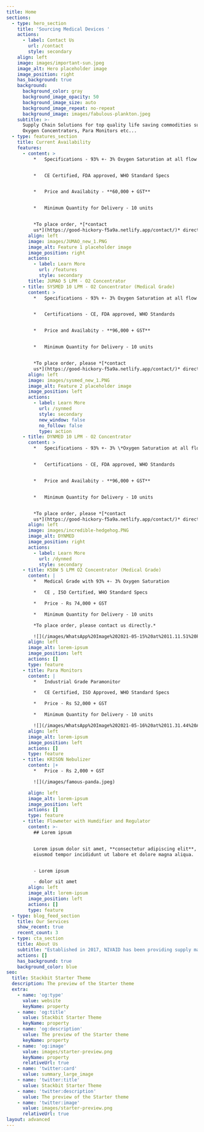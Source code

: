 ```yaml
---
title: Home
sections:
  - type: hero_section
    title: 'Sourcing Medical Devices '
    actions:
      - label: Contact Us
        url: /contact
        style: secondary
    align: left
    image: images/important-sun.jpeg
    image_alt: Hero placeholder image
    image_position: right
    has_background: true
    background:
      background_color: gray
      background_image_opacity: 50
      background_image_size: auto
      background_image_repeat: no-repeat
      background_image: images/fabulous-plankton.jpeg
    subtitle: >-
      Supply Chain Solutions for top quality life saving commodities such as
      Oxygen Concentrators, Para Monitors etc...
  - type: features_section
    title: Current Availability
    features:
      - content: >
          *   Specifications - 93% +- 3% Oxygen Saturation at all flow rates


          *   CE Certified, FDA approved, WHO Standard Specs


          *   Price and Availabity - **60,000 + GST**


          *   Minimum Quantity for Delivery - 10 units


          *To place order, *[*contact
          us*](https://good-hickory-f5a9a.netlify.app/contact/)* directly.*
        align: left
        image: images/JUMAO_new_1.PNG
        image_alt: Feature 1 placeholder image
        image_position: right
        actions:
          - label: Learn More
            url: /features
            style: secondary
        title: JUMAO 5 LPM - O2 Concentrator
      - title: SYSMED 10 LPM - O2 Concentrator (Medical Grade)
        content: >
          *   Specifications - 93% +- 3% Oxygen Saturation at all flow rates


          *   Certifications - CE, FDA approved, WHO Standards


          *   Price and Availabity - **96,000 + GST**


          *   Minimum Quantity for Delivery - 10 units


          *To place order, please *[*contact
          us*](https://good-hickory-f5a9a.netlify.app/contact/)* directly*
        align: left
        image: images/sysmed_new_1.PNG
        image_alt: Feature 2 placeholder image
        image_position: left
        actions:
          - label: Learn More
            url: /synmed
            style: secondary
            new_window: false
            no_follow: false
            type: action
      - title: DYNMED 10 LPM - O2 Concentrator
        content: >
          *   Specifications - 93% +- 3% \*Oxygen Saturation at all flow rates


          *   Certifications - CE, FDA approved, WHO Standards


          *   Price and Availabity - **96,000 + GST**


          *   Minimum Quantity for Delivery - 10 units


          *To place order, please *[*contact
          us*](https://good-hickory-f5a9a.netlify.app/contact/)* directly*
        align: left
        image: images/incredible-hedgehog.PNG
        image_alt: DYNMED
        image_position: right
        actions:
          - label: Learn More
            url: /dynmed
            style: secondary
      - title: K5BW 5 LPM O2 Concentrator (Medical Grade)
        content: |
          *   Medical Grade with 93% +- 3% Oxygen Saturation

          *   CE , ISO Certified, WHO Standard Specs

          *   Price - Rs 74,000 + GST

          *   Minimum Quantity for Delivery - 10 units

          *To place order, please contact us directly.*

          ![](/images/WhatsApp%20Image%202021-05-15%20at%2011.11.51%20PM.jpeg)
        align: left
        image_alt: lorem-ipsum
        image_position: left
        actions: []
        type: feature
      - title: Para Monitors
        content: |
          *   Industrial Grade Paramonitor

          *   CE Certified, ISO Approved, WHO Standard Specs

          *   Price - Rs 52,000 + GST

          *   Minimum Quantity for Delivery - 10 units

          ![](/images/WhatsApp%20Image%202021-05-16%20at%2011.31.44%20AM.jpeg)
        align: left
        image_alt: lorem-ipsum
        image_position: left
        actions: []
        type: feature
      - title: KRISON Nebulizer
        content: |+
          *   Price - Rs 2,000 + GST

          ![](/images/famous-panda.jpeg)

        align: left
        image_alt: lorem-ipsum
        image_position: left
        actions: []
        type: feature
      - title: Flowmeter with Humdifier and Regulator
        content: >-
          ## Lorem ipsum


          Lorem ipsum dolor sit amet, **consectetur adipiscing elit**, sed do
          eiusmod tempor incididunt ut labore et dolore magna aliqua.


          - Lorem ipsum

          - dolor sit amet
        align: left
        image_alt: lorem-ipsum
        image_position: left
        actions: []
        type: feature
  - type: blog_feed_section
    title: Our Services
    show_recent: true
    recent_count: 3
  - type: cta_section
    title: About Us
    subtitle: "Established in 2017, NIVAID has been providing supply management solutions to global institutional, wholesale, retail, and ecommerce players. Our base of service providers for streamlined repair and maintainence enables us to provide holistic quality services to our end consumers.\_Supplemented by a localized supply chain, end-to-end logistics and technology infrastructure, NIVAID offers a complete suite of sourcing & distribution solutions."
    actions: []
    has_background: true
    background_color: blue
seo:
  title: Stackbit Starter Theme
  description: The preview of the Starter theme
  extra:
    - name: 'og:type'
      value: website
      keyName: property
    - name: 'og:title'
      value: Stackbit Starter Theme
      keyName: property
    - name: 'og:description'
      value: The preview of the Starter theme
      keyName: property
    - name: 'og:image'
      value: images/starter-preview.png
      keyName: property
      relativeUrl: true
    - name: 'twitter:card'
      value: summary_large_image
    - name: 'twitter:title'
      value: Stackbit Starter Theme
    - name: 'twitter:description'
      value: The preview of the Starter theme
    - name: 'twitter:image'
      value: images/starter-preview.png
      relativeUrl: true
layout: advanced
---
```

